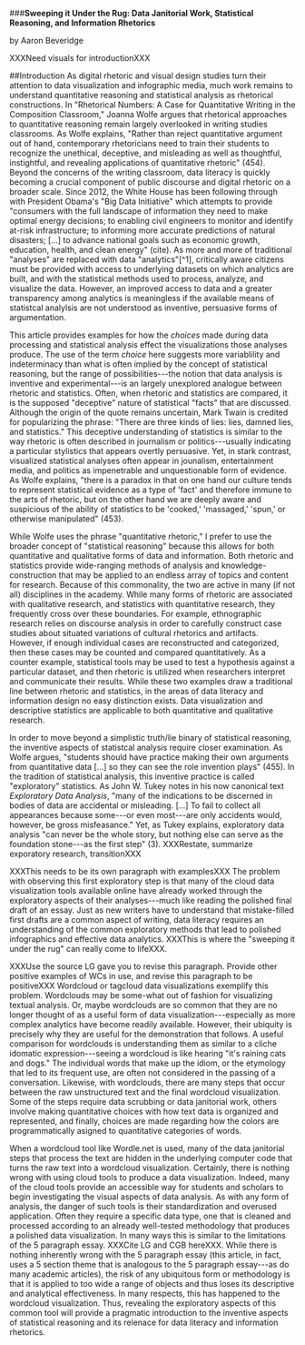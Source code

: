 ###**Sweeping it Under the Rug: Data Janitorial Work, Statistical Reasoning, and Information Rhetorics**

by Aaron Beveridge

XXXNeed visuals for introductionXXX

##Introduction
As digital rhetoric and visual design studies turn their attention to data visualization and infographic media, much work remains to understand quantitative reasoning and statistical analysis as rhetorical constructions. In "Rhetorical Numbers: A Case for Quantitative Writing in the Composition Classroom," Joanna Wolfe argues that rhetorical approaches to quantitative reasoning remain largely overlooked in writing studies classrooms. As Wolfe explains, "Rather than reject quantitative argument out of hand, contemporary rhetoricians need to train their students to recognize the unethical, deceptive, and misleading as well as thoughtful, instightful, and revealing applications of quantitative rhetoric" (454). Beyond the concerns of the writing classroom, data literacy is quickly becoming a crucial component of public discourse and digital rhetoric on a broader scale. Since 2012, the White House has been following through with President Obama's "Big Data Initiative" which attempts to provide "consumers with the full landscape of information they need to make optimal energy decisions; to enabling civil engineers to monitor and identify at-risk infrastructure; to informing more accurate predictions of natural disasters; [...] to advance national goals such as economic growth, education, health, and clean energy" (cite). As more and more of traditional "analyses" are replaced with data "analytics"[^1], critically aware citizens must be provided with access to underlying datasets on which analytics are built, and with the statistical methods used to process, analyze, and visualize the data. However, an improved access to data and a greater transparency among analytics is meaningless if the available means of statistcal analylsis are not understood as inventive, persuasive forms of argumentation. 

This article provides examples for how the *choices* made during data processing and statistical analysis effect the visualizations those analyses produce. The use of the term *choice* here suggests more variablility and indeterminacy than what is often implied by the concept of statistical reasoning, but the range of possibilities---the notion that data analysis is inventive and experimental---is an largely unexplored analogue between rhetoric and statistics. Often, when rhetoric and statistics are compared, it is the supposed "deceptive" nature of statistical "facts" that are discussed. Although the origin of the quote remains uncertain, Mark Twain is credited for popularizing the phrase: "There are three kinds of lies: lies, damned lies, and statistics." This deceptive understanding of statistics is similar to the way rhetoric is often described in journalism or politics---usually indicating a particular stylistics that appears overtly persuasive. Yet, in stark contrast, visualized statistical analyses often appear in jounalism, entertainment media, and politics as impenetrable and unquestionable form of evidence. As Wolfe explains, "there is a paradox in that on one hand our culture tends to represent statistical evidence as a type of 'fact' and therefore immune to the arts of rhetoric, but on the other hand we are deeply aware and suspicious of the ability of statistics to be 'cooked,' 'massaged,' 'spun,' or otherwise manipulated" (453).

While Wolfe uses the phrase "quantitative rhetoric," I prefer to use the broader concept of "statistical reasoning" because this allows for both quantitative and qualitative forms of data and information. Both rhetoric and statistics provide wide-ranging methods of analysis and knowledge-construction that may be applied to an endless array of topics and content for research. Because of this commonality, the two are active in many (if not all) disciplines in the academy. While many forms of rhetoric are associated with qualitative research, and statistics with quantitative research, they frequently cross over these boundaries. For example, ethnographic research relies on discourse analysis in order to carefully construct case studies about situated variations of cultural rhetorics and artifacts. However, if enough individual cases are reconstructed and categorized, then these cases may be counted and compared quantitatively. As a counter example, statistical tools may be used to test a hypothesis against a particular dataset, and then rhetoric is utilized when researchers interpret and communicate their results. While these two examples draw a traditional line between rhetoric and statistics, in the areas of data literacy and information design no easy distinction exists. Data visualization and descriptive statistics are applicable to both quantitative and qualitative research. 

In order to move beyond a simplistic truth/lie binary of statistical reasoning, the inventive aspects of statistcal analysis require closer examination. As Wolfe argues, "students should have practice making their own arguments from quantitative data [...] so they can see the role invention plays" (455). In the tradition of statistical analysis, this inventive practice is called "exploratory" statistics. As John W. Tukey notes in his now canonical text *Exploratory Data Analysis*, "many of the indications to be discerned in bodies of data are accidental or misleading. [...] To fail to collect all appearances because some---or even most---are only accidents would, however, be gross misfeasance." Yet, as Tukey explains, exploratory data analysis "can never be the whole story, but nothing else can serve as the foundation stone---as the first step" (3). XXXRestate, summarize exporatory research, transitionXXX

XXXThis needs to be its own paragraph with examplesXXX The problem with observing this first exploratory step is that many of the cloud data visualization tools available online have already worked through the exploratory aspects of their analyses---much like reading the polished final draft of an essay. Just as new writers have to understand that mistake-filled first drafts are a common aspect of writing, data literacy requires an understanding of the common exploratory methods that lead to polished infographics and effective data analytics. XXXThis is where the "sweeping it under the rug" can really come to lifeXXX.

XXXUse the source LG gave you to revise this paragraph. Provide other positive examples of WCs in use, and revise this paragraph to be positiveXXX Wordcloud or tagcloud data visualizations exemplify this problem. Wordclouds may be some-what out of fashion for visualizing textual analysis. Or, maybe wordclouds are so common that they are no longer thought of as a useful form of data visualization---especially as more complex analytics have become readily available. However, their ubiquity is precisely why they are useful for the demonstration that follows. A useful comparison for wordclouds is understanding them as similar to a cliche idomatic expression---seeing a wordcloud is like hearing "it's raining cats and dogs." The individual words that make up the idiom, or the etymology that led to its frequent use, are often not considered in the passing of a conversation. Likewise, with wordclouds, there are many steps that occur between the raw unstructured text and the final wordcloud visualization. Some of the steps require data scrubbing or data janitorial work, others involve making quantitative choices with how text data is organized and represented, and finally, choices are made regarding how the colors are programmatically asigned to quantitative categories of words. 

When a wordcloud tool like Wordle.net is used, many of the data janitorial steps that process the text are hidden in the underlying computer code that turns the raw text into a wordcloud visualization. Certainly, there is nothing wrong with using cloud tools to produce a data visualization. Indeed, many of the cloud tools provide an accessible way for students and scholars to begin investigating the visual aspects of data analysis. As with any form of analysis, the danger of such tools is their standardization and overused application. Often they require a specific data type, one that is cleaned and processed according to an already well-tested methodology that produces a polished data visualization. In many ways this is similar to the limitations of the 5 paragraph essay. XXXCite LG and CGB hereXXX. While there is nothing inherently wrong with the 5 paragraph essay (this article, in fact, uses a 5 section theme that is analogous to the 5 paragraph essay---as do many academic articles), the risk of any ubiquitous form or methodology is that it is applied to too wide a range of objects and thus loses its descriptive and analytical effectiveness. In many respects, this has happened to the wordcloud visualization. Thus, revealing the exploratory aspects of this common tool will provide a pragmatic introduction to the inventive aspects of statistical reasoning and its relenace for data literacy and information rhetorics. 
